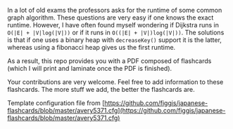 In a lot of old exams the professors asks for the runtime of some common graph algorithm. These questions are very easy if one knows the exact runtime. However, I have often found myself wondering if Dijkstra runs in `O(|E| + |V|log(|V|))` or if it runs in `O((|E| + |V|)log(|V|))`. The solutions is that if one uses a binary heap with `decreaseKey()` support it is the latter, whereas using a fibonacci heap gives us the first runtime.

As a result, this repo provides you with a PDF composed of flashcards (which I will print and laminate once the PDF is finished). 

Your contributions are very welcome. Feel free to add information to these flashcards. The more stuff we add, the better the flashcards are.


Template configuration file from [https://github.com/figgis/japanese-flashcards/blob/master/avery5371.cfg](https://github.com/figgis/japanese-flashcards/blob/master/avery5371.cfg)